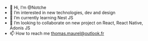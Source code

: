- 👋 Hi, I’m @Notche
- 👀 I’m interested in new technologies, dev and design
- 🌱 I’m currently learning Nest JS
- 💞️ I’m looking to collaborate on new project on React, React Native, Adonis JS
- 📫 How to reach me thomas.maurel@outlook.fr

<!---
Notche/Notche is a ✨ special ✨ repository because its `README.md` (this file) appears on your GitHub profile.
You can click the Preview link to take a look at your changes.
--->
